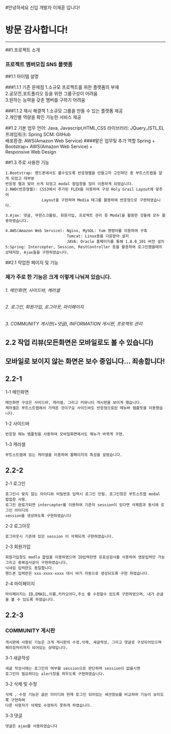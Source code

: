 #안녕하세요 신입 개발자 이재훈 입니다!
# 방문 감사합니다!


---

##1.프로젝트 소개

### 프로젝트 멤버모집 SNS 플랫폼

##1.1 아이템 설명

###1.1.1 기존 문제점
   1.소규모 프로젝트를 위한 플랫폼의 부재  
   2.공모전,포트폴리오 등을 위한 그룹구성이 어려움  
   3.원하는 능력을 갖춘 멤버를 구하기 어려움  

###1.1.2 제시 해결책
   1.소규모 그룹을 만들 수 있는 플랫폼 제공  
   2.개인별 역량을 확인 가능한 서비스 제공



##1.2 기본 업무
	언어: Java, Javascript,HTML,CSS
	라이브러리: JQuery,JSTL,EL
	프레임워크: Spring
	SCM: GitHub  
	배포환경: AWS(Amazon Web Service)
####맡은 업무및 추가 역할 
	Spring + Bootstrap+ AWS(Amazon Web Service) +  
    Responsive Web Design


##1.3 주로 사용한 기능

	1.Bootstrap: 핸드폰에서도 볼수있도록 반응형웹을 만들고자 고민하던 중 부트스트랩을 알게 되었고 대부분
    반응형 웹과 맞아 쓰게 되었고 modal 팝업창을 많이 이용하게 되었습니다.
	2.RWD(반응형웹): CSS3에서 추가된 FLEX를 이용하여 구성 Holy Grail Layout에 맞추어  
					Layout을 구현하며 Media 태그를 활용하여 반응형으로 구현하였습니다.

	3.Ajax: 댓글, 무한스크롤링, 회원가입, 프로젝트 관리 등 Modal을 활용한 것들에 모두 활용하였습니다.
  
	4.AWS(Amazon Web Service): Nginx, MySQL: Yum 명령어를 이용하여 구축 
							   Tomcat: Linux용을 다운받아 설치
							   JAVA: Oracle 홈페이지를 통해 1.8.0_101 버전 설치
	5:Spring: Intercepter, Session, RestController 등을 활용하여 로그인했을때의 상태저장, Ajax들을 구현하였습니다.

	
##2.1 작업한 페이지 및 기능

### 제가 주로 한 기능은 크게 이렇게 나눠져 있습니다.
	
###### 1. 메인화면, 사이드바, 캐러셀 
###### 2. 로그인, 회원가입, 로그아웃, 마이페이지
###### 3. COMMUNITY 게시판(+댓글), INFORMATION 게시판, 프로젝트 관리



## 2.2 작업 리뷰(모든화면은 모바일로도 볼 수 있습니다)
## 모바일로 보이지 않는 화면은 보수 중입니다... 죄송합니다!

## 2.2-1
1-1 메인화면 

	메인화면 구성은 사이드바, 캐러셀, 그리고 커뮤니티 게시판을 보이게 했습니다.
	캐러셀은 부트스트랩에서 가져온 것이구요 사이드바도 반응형으로된 메뉴바 템플릿을 이용했습니다.
1-2 사이드바
	
	반응형 메뉴 템플릿을 사용하여 모바일화면에서도 메뉴가 바뀌게 구현.	

1-3 캐러셀

	부트스트랩에 있는 캐러셀을 이용하여 홈페이지의 특성을 살렸습니다.


## 2.2-2
2-1 로그인

	로그인시 맞지 않는 아이디와 비밀번호 입력시 로그인 안됨. 로그인창은 부트스트랩 modal 팝업창 사용.
	로그인 완료가되면 intercepter를 이용하여 기존의 session이 있다면 삭제함과 동시에 로그인 아이디의
	session을 생성하도록 구현하였습니다

2-2 로그아웃
	
	로그아웃시 기존에 있던 session 이 삭제되게 구현하였습니다.

2-3 회원가입

	회원가입창도 modla 팝업을 이용하였으며 ID입력란엔 유효성검사를 사용하여 영문입력만 가능 그리고 중복검사같이 구현하였습니다.
	닉네임 입력란도 동일합니다.
	핸드폰 입력란은 xxx-xxxx-xxxx 대시 바가 자동으로 생성되도록 구현 하였습니다.

2-4 마이페이지

	마이페이지는 ID,EMAIL,이름,카카오아디,주소 를 수정할수 있도록 구현하였으며, 내가 쓴글을 볼 수 있도록 하였습니다.


## 2.2-3

### COMMUNITY 게시판

	게시판에 사용된 기능은 크게 게시판의 수정,삭제, 새글작성, 그리고 댓글로 구성되어있으며 페이징처리까지 되어있는 상태입니다. 

3-1 새글작성
	
	새글 작성시에는 로그인의 여부를 session으로 판단하며 session이 없을시엔 
	로그인이 필요하다는 alert창을 띄우도록 구현하였습니다.
	
3-2 삭제 및 수정 
	
	삭제 , 수정 기능은 글쓴 아이디와 현재 로그인 되어있는 세션정보를 비교하여 기능이 보이도록 구현하여
	다른 사용자가 삭제및 수정하지 못하게 하였습니다.

3-3 댓글

	댓글은 ajax를 사용하였습니다 	
